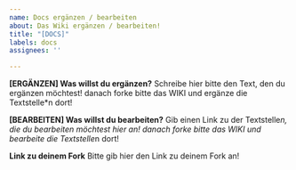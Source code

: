 ```yaml
---
name: Docs ergänzen / bearbeiten
about: Das Wiki ergänzen / bearbeiten!
title: "[DOCS]"
labels: docs
assignees: ''

---
```


**[ERGÄNZEN] Was willst du ergänzen?**
Schreibe hier bitte den Text, den du ergänzen möchtest!
danach forke bitte das WIKI und ergänze die Textstelle*n dort!

**[BEARBEITEN] Was willst du bearbeiten?**
Gib einen Link zu der Textstelle*n, die du bearbeiten möchtest hier an!
danach forke bitte das WIKI und bearbeite die Textstelle*n dort!


**Link zu deinem Fork**
Bitte gib hier den Link zu deinem Fork an!
